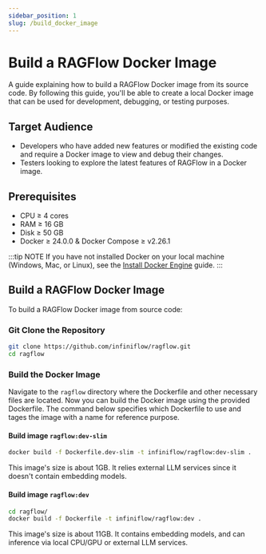 ```yaml
---
sidebar_position: 1
slug: /build_docker_image
---
```


# Build a RAGFlow Docker Image

A guide explaining how to build a RAGFlow Docker image from its source code. By following this guide, you'll be able to create a local Docker image that can be used for development, debugging, or testing purposes.

## Target Audience

- Developers who have added new features or modified the existing code and require a Docker image to view and debug their changes.
- Testers looking to explore the latest features of RAGFlow in a Docker image.

## Prerequisites

- CPU &ge; 4 cores
- RAM &ge; 16 GB
- Disk &ge; 50 GB
- Docker &ge; 24.0.0 & Docker Compose &ge; v2.26.1

:::tip NOTE
If you have not installed Docker on your local machine (Windows, Mac, or Linux), see the [Install Docker Engine](https://docs.docker.com/engine/install/) guide.
:::

## Build a RAGFlow Docker Image

To build a RAGFlow Docker image from source code:

### Git Clone the Repository

```bash
git clone https://github.com/infiniflow/ragflow.git
cd ragflow
```

### Build the Docker Image

Navigate to the `ragflow` directory where the Dockerfile and other necessary files are located. Now you can build the Docker image using the provided Dockerfile. The command below specifies which Dockerfile to use and tages the image with a name for reference purpose.

#### Build image `ragflow:dev-slim`
```bash
docker build -f Dockerfile.dev-slim -t infiniflow/ragflow:dev-slim .
```
This image's size is about 1GB. It relies external LLM services since it doesn't contain embedding models. 

#### Build image `ragflow:dev`
```bash
cd ragflow/
docker build -f Dockerfile -t infiniflow/ragflow:dev .
```
This image's size is about 11GB. It contains embedding models, and can inference via local CPU/GPU or external LLM services.
